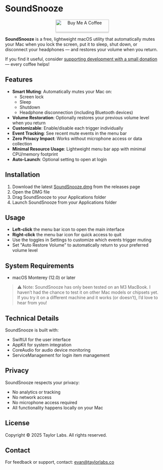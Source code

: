 # SoundSnooze

<p align="center">
  <a href="https://www.buymeacoffee.com/evan.taylor" target="_blank">
    <img src="https://www.buymeacoffee.com/assets/img/custom_images/orange_img.png" alt="Buy Me A Coffee" height="41" width="174" style="box-shadow: 0px 3px 2px rgba(190, 190, 190, 0.5);">
  </a>
</p>

**SoundSnooze** is a free, lightweight macOS utility that automatically mutes your Mac when you lock the screen, put it to sleep, shut down, or disconnect your headphones — and restores your volume when you return.

If you find it useful, consider [supporting development with a small donation](https://buymeacoffee.com/evan.taylor) — every coffee helps!

## Features

- **Smart Muting**: Automatically mutes your Mac on:
  - Screen lock
  - Sleep
  - Shutdown
  - Headphone disconnection (including Bluetooth devices)
- **Volume Restoration**: Optionally restores your previous volume level when you return
- **Customizable**: Enable/disable each trigger individually
- **Event Tracking**: See recent mute events in the menu bar
- **Zero Privacy Impact**: Works without microphone access or data collection
- **Minimal Resource Usage**: Lightweight menu bar app with minimal CPU/memory footprint
- **Auto-Launch**: Optional setting to open at login

## Installation

1. Download the latest [SoundSnooze.dmg](https://github.com/evantaylor/soundsnooze/releases/latest) from the releases page
2. Open the DMG file
3. Drag SoundSnooze to your Applications folder
4. Launch SoundSnooze from your Applications folder

## Usage

- **Left-click** the menu bar icon to open the main interface
- **Right-click** the menu bar icon for quick access to quit
- Use the toggles in Settings to customize which events trigger muting
- Set "Auto Restore Volume" to automatically return to your preferred volume level

## System Requirements

- macOS Monterey (12.0) or later

> ⚠ Note: SoundSnooze has only been tested on an M3 MacBook. I haven’t had the chance to test it on other Mac models or chipsets yet.  
If you try it on a different machine and it works (or doesn’t), I’d love to hear from you!


## Technical Details

SoundSnooze is built with:
- SwiftUI for the user interface
- AppKit for system integration
- CoreAudio for audio device monitoring
- ServiceManagement for login item management

## Privacy

SoundSnooze respects your privacy:
- No analytics or tracking
- No network access
- No microphone access required
- All functionality happens locally on your Mac

## License

Copyright © 2025 Taylor Labs. All rights reserved.

## Contact

For feedback or support, contact: [evan@taylorlabs.co](mailto:evan@taylorlabs.co)
